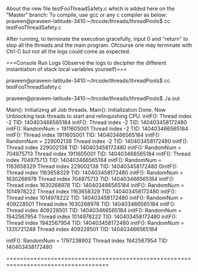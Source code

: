 About the new file testFooThreadSafety.c which is added here on the "Master" branch:
To compile, use gcc or any c compiler as below: 
praveen@praveen-latitude-3410:~/trcode/threads/threadPools$ cc testFooThreadSafety.c

After running, to terminate the execution gracefully, input 0 and "return" to stop all the threads and the main program. Ofcourse one may terminate with Ctrl-C but not all the logs could come as expected.

===Console Run Logs (Observe the logs to decipher the different instantiation of stack local variables yourself)===

praveen@praveen-latitude-3410:~/trcode/threads/threadPools$ cc testFooThreadSafety.c

praveen@praveen-latitude-3410:~/trcode/threads/threadPools$ ./a.out 

Main(): Initializing all Job threads.
Main(): Initialization Done.
Now Unblocking task threads to start and relinquishing CPU.
initF(): Thread index -2  TID: 140403466565184
initF(): Thread index -2  TID: 140403458172480
initF(): RandomNum = 1911605001 Thread index -2  TID: 140403466565184
initF(): Thread index 1911605001  TID: 140403466565184
initF(): RandomNum = 229002138 Thread index -2  TID: 140403458172480
initF(): Thread index 229002138  TID: 140403458172480
initF(): RandomNum = 704975713 Thread index 1911605001  TID: 140403466565184
initF(): Thread index 704975713  TID: 140403466565184
initF(): RandomNum = 1163658329 Thread index 229002138  TID: 140403458172480
0initF(): Thread index 1163658329  TID: 140403458172480
initF(): RandomNum = 1630268978 Thread index 704975713  TID: 140403466565184
initF(): Thread index 1630268978  TID: 140403466565184
initF(): RandomNum = 1014978222 Thread index 1163658329  TID: 140403458172480
initF(): Thread index 1014978222  TID: 140403458172480
initF(): RandomNum = 409228501 Thread index 1630268978  TID: 140403466565184
initF(): Thread index 409228501  TID: 140403466565184
initF(): RandomNum = 1942567954 Thread index 1014978222  TID: 140403458172480
initF(): Thread index 1942567954  TID: 140403458172480
initF(): RandomNum = 1335721248 Thread index 409228501  TID: 140403466565184

initF(): RandomNum = 1797238902 Thread index 1942567954  TID: 140403458172480

====================================================================================
